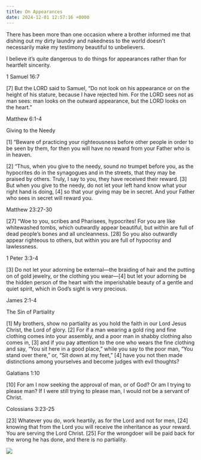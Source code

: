 ```yaml
---
title: On Appearances
date: 2024-12-01 12:57:16 +0000
---
```


There has been more than one occasion where a brother informed me that dishing out my dirty laundry and nakedness to the world doesn't necessarily make my testimony beautiful to unbelievers.

I believe it’s quite dangerous to do things for appearances rather than for heartfelt sincerity.

1 Samuel 16:7

[7] But the LORD said to Samuel, “Do not look on his appearance or on the height of his stature, because I have rejected him. For the LORD sees not as man sees: man looks on the outward appearance, but the LORD looks on the heart.”

Matthew 6:1-4

Giving to the Needy

[1] “Beware of practicing your righteousness before other people in order to be seen by them, for then you will have no reward from your Father who is in heaven.

[2] “Thus, when you give to the needy, sound no trumpet before you, as the hypocrites do in the synagogues and in the streets, that they may be praised by others. Truly, I say to you, they have received their reward. [3] But when you give to the needy, do not let your left hand know what your right hand is doing, [4] so that your giving may be in secret. And your Father who sees in secret will reward you.

Matthew 23:27-30

[27] “Woe to you, scribes and Pharisees, hypocrites! For you are like whitewashed tombs, which outwardly appear beautiful, but within are full of dead people’s bones and all uncleanness. [28] So you also outwardly appear righteous to others, but within you are full of hypocrisy and lawlessness.

1 Peter 3:3-4

[3] Do not let your adorning be external—the braiding of hair and the putting on of gold jewelry, or the clothing you wear—[4] but let your adorning be the hidden person of the heart with the imperishable beauty of a gentle and quiet spirit, which in God’s sight is very precious.

James 2:1-4

The Sin of Partiality

[1] My brothers, show no partiality as you hold the faith in our Lord Jesus Christ, the Lord of glory. [2] For if a man wearing a gold ring and fine clothing comes into your assembly, and a poor man in shabby clothing also comes in, [3] and if you pay attention to the one who wears the fine clothing and say, “You sit here in a good place,” while you say to the poor man, “You stand over there,” or, “Sit down at my feet,” [4] have you not then made distinctions among yourselves and become judges with evil thoughts?

Galatians 1:10

[10] For am I now seeking the approval of man, or of God? Or am I trying to please man? If I were still trying to please man, I would not be a servant of Christ.

Colossians 3:23-25

[23] Whatever you do, work heartily, as for the Lord and not for men, [24] knowing that from the Lord you will receive the inheritance as your reward. You are serving the Lord Christ. [25] For the wrongdoer will be paid back for the wrong he has done, and there is no partiality.

![](/7fe95e3fbc36125f6e3efcde40494a93.jpeg)